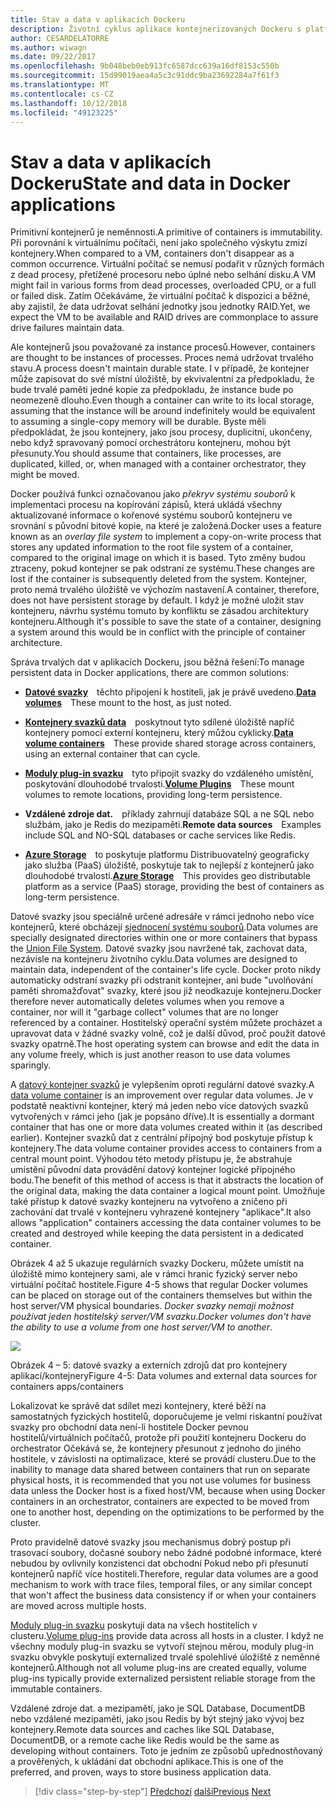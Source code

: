 ```yaml
---
title: Stav a data v aplikacích Dockeru
description: Životní cyklus aplikace kontejnerizovaných Dockeru s platformou a nástroji Microsoft
author: CESARDELATORRE
ms.author: wiwagn
ms.date: 09/22/2017
ms.openlocfilehash: 9b048beb0eb913fc6587dcc639a16df8153c550b
ms.sourcegitcommit: 15d99019aea4a5c3c91ddc9ba23692284a7f61f3
ms.translationtype: MT
ms.contentlocale: cs-CZ
ms.lasthandoff: 10/12/2018
ms.locfileid: "49123225"
---
```

# <a name="state-and-data-in-docker-applications"></a><span data-ttu-id="34196-103">Stav a data v aplikacích Dockeru</span><span class="sxs-lookup"><span data-stu-id="34196-103">State and data in Docker applications</span></span>

<span data-ttu-id="34196-104">Primitivní kontejnerů je neměnnosti.</span><span class="sxs-lookup"><span data-stu-id="34196-104">A primitive of containers is immutability.</span></span> <span data-ttu-id="34196-105">Při porovnání k virtuálnímu počítači, není jako společného výskytu zmizí kontejnery.</span><span class="sxs-lookup"><span data-stu-id="34196-105">When compared to a VM, containers don't disappear as a common occurrence.</span></span> <span data-ttu-id="34196-106">Virtuální počítač se nemusí podařit v různých formách z dead procesy, přetížené procesoru nebo úplné nebo selhání disku.</span><span class="sxs-lookup"><span data-stu-id="34196-106">A VM might fail in various forms from dead processes, overloaded CPU, or a full or failed disk.</span></span> <span data-ttu-id="34196-107">Zatím Očekáváme, že virtuální počítač k dispozici a běžné, aby zajistil, že data udržovat selhání jednotky jsou jednotky RAID.</span><span class="sxs-lookup"><span data-stu-id="34196-107">Yet, we expect the VM to be available and RAID drives are commonplace to assure drive failures maintain data.</span></span>

<span data-ttu-id="34196-108">Ale kontejnerů jsou považované za instance procesů.</span><span class="sxs-lookup"><span data-stu-id="34196-108">However, containers are thought to be instances of processes.</span></span> <span data-ttu-id="34196-109">Proces nemá udržovat trvalého stavu.</span><span class="sxs-lookup"><span data-stu-id="34196-109">A process doesn't maintain durable state.</span></span> <span data-ttu-id="34196-110">I v případě, že kontejner může zapisovat do své místní úložiště, by ekvivalentní za předpokladu, že bude trvalé paměti jedné kopie za předpokladu, že instance bude po neomezeně dlouho.</span><span class="sxs-lookup"><span data-stu-id="34196-110">Even though a container can write to its local storage, assuming that the instance will be around indefinitely would be equivalent to assuming a single-copy memory will be durable.</span></span> <span data-ttu-id="34196-111">Byste měli předpokládat, že jsou kontejnery, jako jsou procesy, duplicitní, ukončeny, nebo když spravovaný pomocí orchestrátoru kontejneru, mohou být přesunuty.</span><span class="sxs-lookup"><span data-stu-id="34196-111">You should assume that containers, like processes, are duplicated, killed, or, when managed with a container orchestrator, they might be moved.</span></span>

<span data-ttu-id="34196-112">Docker používá funkci označovanou jako *překryv systému souborů* k implementaci procesu na kopírování zápisů, která ukládá všechny aktualizované informace o kořenové systému souborů kontejneru ve srovnání s původní bitové kopie, na které je založená.</span><span class="sxs-lookup"><span data-stu-id="34196-112">Docker uses a feature known as an *overlay file system* to implement a copy-on-write process that stores any updated information to the root file system of a container, compared to the original image on which it is based.</span></span> <span data-ttu-id="34196-113">Tyto změny budou ztraceny, pokud kontejner se pak odstraní ze systému.</span><span class="sxs-lookup"><span data-stu-id="34196-113">These changes are lost if the container is subsequently deleted from the system.</span></span> <span data-ttu-id="34196-114">Kontejner, proto nemá trvalého úložiště ve výchozím nastavení.</span><span class="sxs-lookup"><span data-stu-id="34196-114">A container, therefore, does not have persistent storage by default.</span></span> <span data-ttu-id="34196-115">I když je možné uložit stav kontejneru, návrhu systému tomuto by konfliktu se zásadou architektury kontejneru.</span><span class="sxs-lookup"><span data-stu-id="34196-115">Although it's possible to save the state of a container, designing a system around this would be in conflict with the principle of container architecture.</span></span>

<span data-ttu-id="34196-116">Správa trvalých dat v aplikacích Dockeru, jsou běžná řešení:</span><span class="sxs-lookup"><span data-stu-id="34196-116">To manage persistent data in Docker applications, there are common solutions:</span></span>

-   <span data-ttu-id="34196-117">[**Datové svazky**](https://docs.docker.com/engine/tutorials/dockervolumes/) těchto připojení k hostiteli, jak je právě uvedeno.</span><span class="sxs-lookup"><span data-stu-id="34196-117">[**Data volumes**](https://docs.docker.com/engine/tutorials/dockervolumes/) These mount to the host, as just noted.</span></span>

-   <span data-ttu-id="34196-118">[**Kontejnery svazků data**](https://docs.docker.com/engine/tutorials/dockervolumes/#/creating-and-mounting-a-data-volume-container) poskytnout tyto sdílené úložiště napříč kontejnery pomocí externí kontejneru, který můžou cyklicky.</span><span class="sxs-lookup"><span data-stu-id="34196-118">[**Data volume containers**](https://docs.docker.com/engine/tutorials/dockervolumes/#/creating-and-mounting-a-data-volume-container) These provide shared storage across containers, using an external container that can cycle.</span></span>

-   <span data-ttu-id="34196-119">[**Moduly plug-in svazku**](https://docs.docker.com/engine/tutorials/dockervolumes/#/mount-a-shared-storage-volume-as-a-data-volume) tyto připojit svazky do vzdáleného umístění, poskytování dlouhodobé trvalosti.</span><span class="sxs-lookup"><span data-stu-id="34196-119">[**Volume Plugins**](https://docs.docker.com/engine/tutorials/dockervolumes/#/mount-a-shared-storage-volume-as-a-data-volume) These mount volumes to remote locations, providing long-term persistence.</span></span>

-   <span data-ttu-id="34196-120">**Vzdálené zdroje dat.** příklady zahrnují databáze SQL a ne SQL nebo službám, jako je Redis do mezipaměti.</span><span class="sxs-lookup"><span data-stu-id="34196-120">**Remote data sources** Examples include SQL and NO-SQL databases or cache services like Redis.</span></span>

-   <span data-ttu-id="34196-121">[**Azure Storage**](https://docs.microsoft.com/azure/storage/) to poskytuje platformu Distribuovatelný geograficky jako služba (PaaS) úložiště, poskytuje tak to nejlepší z kontejnerů jako dlouhodobé trvalosti.</span><span class="sxs-lookup"><span data-stu-id="34196-121">[**Azure Storage**](https://docs.microsoft.com/azure/storage/) This provides geo distributable platform as a service (PaaS) storage, providing the best of containers as long-term persistence.</span></span>

<span data-ttu-id="34196-122">Datové svazky jsou speciálně určené adresáře v rámci jednoho nebo více kontejnerů, které obcházejí [sjednocení systému souborů](https://docs.docker.com/glossary/?term=Union%20file%20system).</span><span class="sxs-lookup"><span data-stu-id="34196-122">Data volumes are specially designated directories within one or more containers that bypass the [Union File System](https://docs.docker.com/glossary/?term=Union%20file%20system).</span></span> <span data-ttu-id="34196-123">Datové svazky jsou navržené tak, zachovat data, nezávisle na kontejneru životního cyklu.</span><span class="sxs-lookup"><span data-stu-id="34196-123">Data volumes are designed to maintain data, independent of the container's life cycle.</span></span> <span data-ttu-id="34196-124">Docker proto nikdy automaticky odstraní svazky při odstranit kontejner, ani bude "uvolňování paměti shromažďovat" svazky, které jsou již neodkazuje kontejneru.</span><span class="sxs-lookup"><span data-stu-id="34196-124">Docker therefore never automatically deletes volumes when you remove a container, nor will it "garbage collect" volumes that are no longer referenced by a container.</span></span> <span data-ttu-id="34196-125">Hostitelský operační systém můžete procházet a upravovat data v žádné svazky volně, což je další důvod, proč použít datové svazky opatrně.</span><span class="sxs-lookup"><span data-stu-id="34196-125">The host operating system can browse and edit the data in any volume freely, which is just another reason to use data volumes sparingly.</span></span>

<span data-ttu-id="34196-126">A [datový kontejner svazků](https://docs.docker.com/glossary/?term=volume) je vylepšením oproti regulární datové svazky.</span><span class="sxs-lookup"><span data-stu-id="34196-126">A [data volume container](https://docs.docker.com/glossary/?term=volume) is an improvement over regular data volumes.</span></span> <span data-ttu-id="34196-127">Je v podstatě neaktivní kontejner, který má jeden nebo více datových svazků vytvořených v rámci jeho (jak je popsáno dříve).</span><span class="sxs-lookup"><span data-stu-id="34196-127">It is essentially a dormant container that has one or more data volumes created within it (as described earlier).</span></span> <span data-ttu-id="34196-128">Kontejner svazků dat z centrální přípojný bod poskytuje přístup k kontejnery.</span><span class="sxs-lookup"><span data-stu-id="34196-128">The data volume container provides access to containers from a central mount point.</span></span> <span data-ttu-id="34196-129">Výhodou této metody přístupu je, že abstrahuje umístění původní data provádění datový kontejner logické přípojného bodu.</span><span class="sxs-lookup"><span data-stu-id="34196-129">The benefit of this method of access is that it abstracts the location of the original data, making the data container a logical mount point.</span></span> <span data-ttu-id="34196-130">Umožňuje také přístup k datové svazky kontejneru na vytvořeno a zničeno při zachování dat trvalé v kontejneru vyhrazené kontejnery "aplikace".</span><span class="sxs-lookup"><span data-stu-id="34196-130">It also allows "application" containers accessing the data container volumes to be created and destroyed while keeping the data persistent in a dedicated container.</span></span>

<span data-ttu-id="34196-131">Obrázek 4 až 5 ukazuje regulárních svazky Dockeru, můžete umístit na úložiště mimo kontejnery sami, ale v rámci hranic fyzický server nebo virtuální počítač hostitele.</span><span class="sxs-lookup"><span data-stu-id="34196-131">Figure 4-5 shows that regular Docker volumes can be placed on storage out of the containers themselves but within the host server/VM physical boundaries.</span></span> <span data-ttu-id="34196-132">*Docker svazky nemají možnost používat jeden hostitelský server/VM svazku*.</span><span class="sxs-lookup"><span data-stu-id="34196-132">*Docker volumes don't have the ability to use a volume from one host server/VM to another*.</span></span>

![](./media/image5.png)

<span data-ttu-id="34196-133">Obrázek 4 – 5: datové svazky a externích zdrojů dat pro kontejnery aplikací/kontejnery</span><span class="sxs-lookup"><span data-stu-id="34196-133">Figure 4-5: Data volumes and external data sources for containers apps/containers</span></span>

<span data-ttu-id="34196-134">Lokalizovat ke správě dat sdílet mezi kontejnery, které běží na samostatných fyzických hostitelů, doporučujeme je velmi riskantní používat svazky pro obchodní data není-li hostitele Docker pevnou hostitelů/virtuálních počítačů, protože při použití kontejneru Dockeru do orchestrator Očekává se, že kontejnery přesunout z jednoho do jiného hostitele, v závislosti na optimalizace, které se provádí clusteru.</span><span class="sxs-lookup"><span data-stu-id="34196-134">Due to the inability to manage data shared between containers that run on separate physical hosts, it is recommended that you not use volumes for business data unless the Docker host is a fixed host/VM, because when using Docker containers in an orchestrator, containers are expected to be moved from one to another host, depending on the optimizations to be performed by the cluster.</span></span>

<span data-ttu-id="34196-135">Proto pravidelně datové svazky jsou mechanismus dobrý postup při trasovací soubory, dočasné soubory nebo žádné podobné informace, které nebudou by ovlivnily konzistenci dat obchodní Pokud nebo při přesunutí kontejnerů napříč více hostiteli.</span><span class="sxs-lookup"><span data-stu-id="34196-135">Therefore, regular data volumes are a good mechanism to work with trace files, temporal files, or any similar concept that won't affect the business data consistency if or when your containers are moved across multiple hosts.</span></span>

<span data-ttu-id="34196-136">[Moduly plug-in svazku](https://docs.docker.com/engine/extend/plugins_volume/) poskytují data na všech hostitelích v clusteru.</span><span class="sxs-lookup"><span data-stu-id="34196-136">[Volume plug-ins](https://docs.docker.com/engine/extend/plugins_volume/) provide data across all hosts in a cluster.</span></span> <span data-ttu-id="34196-137">I když ne všechny moduly plug-in svazku se vytvoří stejnou měrou, moduly plug-in svazku obvykle poskytují externalized trvalé spolehlivé úložiště z neměnné kontejnerů.</span><span class="sxs-lookup"><span data-stu-id="34196-137">Although not all volume plug-ins are created equally, volume plug-ins typically provide externalized persistent reliable storage from the immutable containers.</span></span>

<span data-ttu-id="34196-138">Vzdálené zdroje dat. a mezipamětí, jako je SQL Database, DocumentDB nebo vzdálené mezipaměti, jako jsou Redis by být stejný jako vývoj bez kontejnery.</span><span class="sxs-lookup"><span data-stu-id="34196-138">Remote data sources and caches like SQL Database, DocumentDB, or a remote cache like Redis would be the same as developing without containers.</span></span> <span data-ttu-id="34196-139">Toto je jedním ze způsobů upřednostňovaný a prověřených, k ukládání dat obchodní aplikace.</span><span class="sxs-lookup"><span data-stu-id="34196-139">This is one of the preferred, and proven, ways to store business application data.</span></span>


>[!div class="step-by-step"]
<span data-ttu-id="34196-140">[Předchozí](monolithic-applications.md)
[další](soa-applications.md)</span><span class="sxs-lookup"><span data-stu-id="34196-140">[Previous](monolithic-applications.md)
[Next](soa-applications.md)</span></span>
